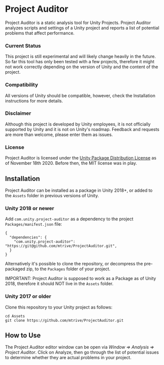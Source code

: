 # Project Auditor
Project Auditor is a static analysis tool for Unity Projects. Project Auditor analyzes scripts and settings of a Unity project and reports a list of potential problems that affect performance.

### Current Status
This project is still experimental and will likely change heavily in the future. So far this tool has only been tested with a few projects, therefore it might not work correctly depending on the version of Unity and the content of the project.

### Compatibility
All versions of Unity should be compatible, however, check the Installation instructions for more details.

### Disclaimer
Although this project is developed by Unity employees, it is not officially supported by Unity and it is not on Unity's roadmap. Feedback and requests are more than welcome, please enter them as issues.

### License
Project Auditor is licensed under the [Unity Package Distribution License](license.md) as of November 18th 2020. Before then, the MIT license was in play.

## Installation
Project Auditor can be installed as a package in Unity 2018+, or added to the `Assets` folder in previous versions of Unity.
### Unity 2018 or newer
Add `com.unity.project-auditor` as a dependency to the project `Packages/manifest.json` file:

```
{
  "dependencies": {
    "com.unity.project-auditor": "https://git@github.com/mtrive/ProjectAuditor.git",
  }
}
```

Alternatively it's possible to clone the repository, or decompress the pre-packaged zip, to the `Packages` folder of your project.

IMPORTANT: Project Auditor is supposed to work as a Package as of Unity 2018, therefore it should NOT live in the `Assets` folder.

### Unity 2017 or older
Clone this repository to your Unity project as follows:

```
cd Assets
git clone https://github.com/mtrive/ProjectAuditor.git
```

## How to Use
The Project Auditor editor window can be open via *Window => Analysis => Project Auditor*. Click on Analyze, then go through the list of potential issues to determine whether they are actual problems in your project.
